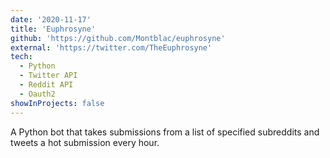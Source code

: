 ```yaml
---
date: '2020-11-17'
title: 'Euphrosyne'
github: 'https://github.com/Montblac/euphrosyne'
external: 'https://twitter.com/TheEuphrosyne'
tech:
  - Python
  - Twitter API
  - Reddit API
  - Oauth2
showInProjects: false
---
```


A Python bot that takes submissions from a list of specified subreddits and tweets a hot submission every hour.
